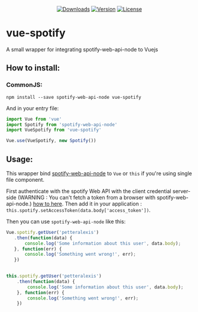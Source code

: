 <p align="center">
  <a href="https://www.npmjs.com/package/vue-spotify"><img src="https://img.shields.io/npm/dm/vue-spotify.svg" alt="Downloads"></a>
  <a href="https://www.npmjs.com/package/vue-spotify"><img src="https://img.shields.io/npm/v/vue-spotify.svg" alt="Version"></a>
  <a href="https://www.npmjs.com/package/vue-spotify"><img src="https://img.shields.io/npm/l/vue-spotify.svg" alt="License"></a>
</p>

# vue-spotify
A small wrapper for integrating spotify-web-api-node to Vuejs

## How to install:
### CommonJS:
```
npm install --save spotify-web-api-node vue-spotify
```

And in your entry file:
``` javascript
import Vue from 'vue'
import Spotify from 'spotify-web-api-node'
import VueSpotify from 'vue-spotify'

Vue.use(VueSpotify, new Spotify())
```

## Usage:
This wrapper bind [spotify-web-api-node](https://github.com/thelinmichael/spotify-web-api-node/blob/master/README.md) to `Vue` or `this` if you're using single file component.

First authenticate with the spotify Web API with the client credential server-side (WARNING : You can't fetch a token from a browser with spotify-web-api-node.) [how to here](https://github.com/thelinmichael/spotify-web-api-node#authorization). Then add it in your application : `this.spotify.setAccessToken(data.body['access_token'])`.

Then you can use `spotify-web-api-node` like this:
``` javascript
Vue.spotify.getUser('petteralexis')
   .then(function(data) {
       console.log('Some information about this user', data.body);
   }, function(err) {
       console.log('Something went wrong!', err);
   })
   

this.spotify.getUser('petteralexis')
    .then(function(data) {
        console.log('Some information about this user', data.body);
    }, function(err) {
        console.log('Something went wrong!', err);
    })

```
